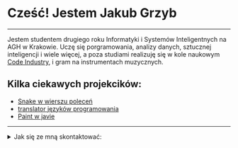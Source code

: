 # Cześć! Jestem Jakub Grzyb
--------------------------

Jestem studentem drugiego roku Informatyki i Systemów Inteligentnych na AGH w Krakowie. Uczę się porgramowania, analizy danych, sztucznej inteligencji i wiele więcej, a poza studiami realizuję się w kole naukowym [Code Industry](http://coin.agh.edu.pl/), i gram na instrumentach muzycznych.

## Kilka ciekawych projekcików:

- [Snake w wierszu poleceń](https://github.com/jGrzyb/snake-for-pp)
- [translator języków programowania](https://github.com/jGrzyb/translator-jezyk-w-programowania)
- [Paint w javie](https://github.com/jGrzyb/paint_in_java)

-----------------------

<details>
  <summary>Jak się ze mną skontaktować:</summary>
  
- email: jgrzyb@student.agh.edu.pl

</details>
